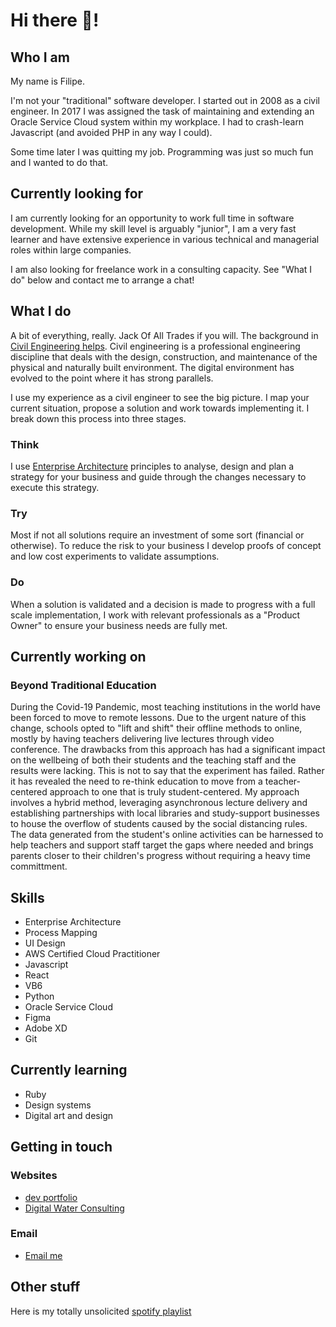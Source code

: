 # Hi there 👋!

## Who I am
My name is Filipe.

I'm not your "traditional" software developer. I started out in 2008 as a civil engineer. In 2017 I was assigned the task of maintaining and extending an Oracle Service Cloud system within my workplace. I had to crash-learn Javascript (and avoided PHP in any way I could).

Some time later I was quitting my job. Programming was just so much fun and I wanted to do that.

## Currently looking for
I am currently looking for an opportunity to work full time in software development. While my skill level is arguably "junior", I am a very fast learner and have extensive experience in various technical and managerial roles within large companies. 

I am also looking for freelance work in a consulting capacity. See "What I do" below and contact me to arrange a chat!

## What I do
A bit of everything, really. Jack Of All Trades if you will. The background in [Civil Engineering helps](https://en.wikipedia.org/wiki/Civil_engineering). Civil engineering is a professional engineering discipline that deals with the design, construction, and maintenance of the physical and naturally built environment. The digital environment has evolved to the point where it has strong parallels.

I use my experience as a civil engineer to see the big picture. I map your current situation, propose a solution and work towards implementing it. I break down this process into three stages.

### Think
I use [Enterprise Architecture](https://en.wikipedia.org/wiki/Enterprise_architecture) principles to analyse, design and plan a strategy for your business and guide through the changes necessary to execute this strategy.

### Try
Most if not all solutions require an investment of some sort (financial or otherwise). To reduce the risk to your business I develop proofs of concept and low cost experiments to validate assumptions.

### Do
When a solution is validated and a decision is made to progress with a full scale implementation, I work with relevant professionals as a "Product Owner" to ensure your business needs are fully met.

## Currently working on

### Beyond Traditional Education
During the Covid-19 Pandemic, most teaching institutions in the world have been forced to move to remote lessons. Due to the urgent nature of this change, schools opted to "lift and shift" their offline methods to online, mostly by having teachers delivering live lectures through video conference. The drawbacks from this approach has had a significant impact on the wellbeing of both their students and the teaching staff and the results were lacking. This is not to say that the experiment has failed. Rather it has revealed the need to re-think education to move from a teacher-centered approach to one that is truly student-centered. My approach involves a hybrid method, leveraging asynchronous lecture delivery and establishing partnerships with local libraries and study-support businesses to house the overflow of students caused by the social distancing rules. The data generated from the student's online activities can be harnessed to help teachers and support staff target the gaps where needed and brings parents closer to their children's progress without requiring a heavy time committment.

## Skills
* Enterprise Architecture
* Process Mapping
* UI Design
* AWS Certified Cloud Practitioner
* Javascript
* React
* VB6
* Python
* Oracle Service Cloud
* Figma
* Adobe XD
* Git

## Currently learning
* Ruby
* Design systems
* Digital art and design

## Getting in touch
### Websites
* [dev portfolio](https://filipeestacio.github.io)
* [Digital Water Consulting](https://www.digitalwaterconsulting.com)

### Email
* [Email me](mailto:filipe.estacio@digitalwaterconsulting.com)

## Other stuff
Here is my totally unsolicited [spotify playlist](https://open.spotify.com/playlist/2eYjl4iVNYXI6yS8zI2ZWL?si=AUI1Dcg-SxyWfZJGUGF8sg)

